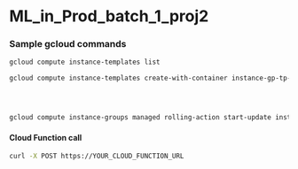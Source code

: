# ML_in_Prod_batch_1_proj2


### Sample gcloud commands
```bash
gcloud compute instance-templates list 

gcloud compute instance-templates create-with-container instance-gp-tp-prod-123 --custom-cpu=2 --custom-memory=8GB --boot-disk-size=20GB --region=asia-east --container-image $_AR_HOSTNAME/$_PROJECT_ID/cloud-run-source-deploy/gce-fastapi:prod




gcloud compute instance-groups managed rolling-action start-update instance-group-prod --version=template=instance-gp-tp-prod-48c00c9 --zone=asia-east1-b
```


#### Cloud Function call
```bash
curl -X POST https://YOUR_CLOUD_FUNCTION_URL
```
